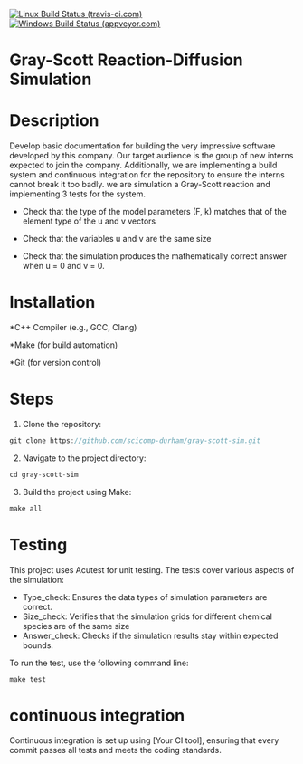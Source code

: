 [![Linux Build Status (travis-ci.com)](https://img.shields.io/travis/mity/acutest/master.svg?logo=linux&label=linux%20build)](https://travis-ci.com/mity/acutest)
[![Windows Build Status (appveyor.com)](https://img.shields.io/appveyor/ci/mity/acutest/master.svg?logo=windows&label=windows%20build)](https://ci.appveyor.com/project/mity/acutest/branch/master)


# Gray-Scott Reaction-Diffusion Simulation
# Description
Develop basic documentation for building the very
impressive software developed by this company. Our target audience is the group of new
interns expected to join the company. Additionally, we are implementing a
build system and continuous integration for the repository to ensure the interns cannot break
it too badly. 
we are simulation a Gray-Scott reaction and implementing 3 tests for the system.

* Check that the type of the model parameters (F, k) matches that of the element type
of the u and v vectors

* Check that the variables u and v are the same size

* Check that the simulation produces the mathematically correct answer when u = 0 and
v = 0.

# Installation 
*C++ Compiler (e.g., GCC, Clang)

*Make (for build automation)

*Git (for version control)

# Steps 

1. Clone the repository:
``` C
git clone https://github.com/scicomp-durham/gray-scott-sim.git
```

2. Navigate to the project directory:
``` C
cd gray-scott-sim
```
3. Build the project using Make:

``` C
make all 
```

# Testing 

This project uses Acutest for unit testing. The tests cover various aspects of the simulation:

* Type_check: Ensures the data types of simulation parameters are correct.
* Size_check: Verifies that the simulation grids for different chemical species are of the same size
* Answer_check: Checks if the simulation results stay within expected bounds.

To run the test, use the following command line:

``` C
make test
```

# continuous integration 
Continuous integration is set up using [Your CI tool], ensuring that every commit passes all tests and meets the coding standards.
